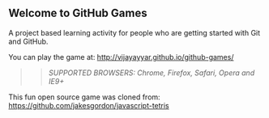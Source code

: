## Welcome to GitHub Games

A project based learning activity for people who are getting started with Git and GitHub.

You can play the game at: http://vijayayyar.github.io/github-games/

>> _*SUPPORTED BROWSERS*: Chrome, Firefox, Safari, Opera and IE9+_

This fun open source game was cloned from: https://github.com/jakesgordon/javascript-tetris
